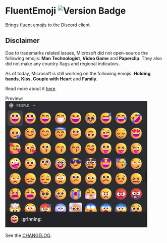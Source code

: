 # FluentEmoji ![Version Badge](https://img.shields.io/badge/version-1.1.0-blue)

Brings [fluent emojis](https://github.com/microsoft/fluentui-emoji) to the Discord client.

## Disclaimer

Due to trademarks related issues, Microsoft did not open-source the following emojis: **Man Technologist**, **Video Game** and **Paperclip**. They also did not make any country flags and regional indicators.

As of today, Microsoft is still working on the following emojis: **Holding hands**, **Kiss**, **Couple with Heart** and **Family**.

Read more about it [here](https://github.com/microsoft/fluentui-emoji/issues/28).

Preview:  
![](preview.png)

See the [CHANGELOG](CHANGELOG.md).
